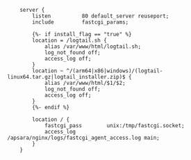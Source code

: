 ﻿```
    server {
        listen          80 default_server reuseport;
        include         fastcgi_params;
        
        {%- if install_flag == "true" %}
        location = /logtail.sh {
            alias /var/www/html/logtail.sh;
            log_not_found off;
            access_log off;
        }
        location ~ ^/(arm64|x86|windows)/(logtail-linux64.tar.gz|logtail_installer.zip)$ {
            alias /var/www/html/$1/$2;
            log_not_found off;
            access_log off;
        }
        {%- endif %}

        location / {
            fastcgi_pass        unix:/tmp/fastcgi.socket;
            access_log          /apsara/nginx/logs/fastcgi_agent_access.log main;
        }
    }
```

